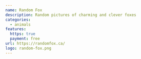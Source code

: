 ```yaml
---
name: Random Fox
description: Random pictures of charming and clever foxes
categories:
  - animals
features:
  https: true
  payment: free
url: https://randomfox.ca/
logo: random-fox.png
---
```

